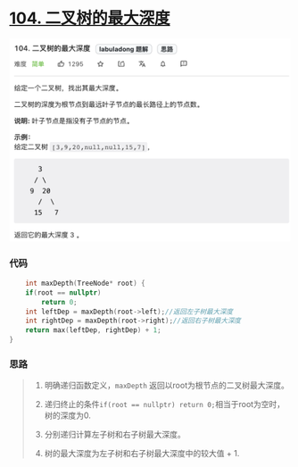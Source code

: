 # [104. 二叉树的最大深度](https://leetcode.cn/problems/maximum-depth-of-binary-tree/)

<img src="https://raw.githubusercontent.com/damenshi/myImage/main/img/image-20220717151358139.png" alt="image-20220717151358139" style="zoom:50%;" />

### 代码
```c++
	int maxDepth(TreeNode* root) {
    if(root == nullptr)
        return 0;
    int leftDep = maxDepth(root->left);//返回左子树最大深度
    int rightDep = maxDepth(root->right);//返回右子树最大深度
    return max(leftDep, rightDep) + 1;
}
```

### 思路
> 1. 明确递归函数定义，`maxDepth` 返回以root为根节点的二叉树最大深度。
> 2. 递归终止的条件`if(root == nullptr) return 0;`相当于root为空时，树的深度为0.
>
> 3. 分别递归计算左子树和右子树最大深度。
>
> 4. 树的最大深度为左子树和右子树最大深度中的较大值 + 1.